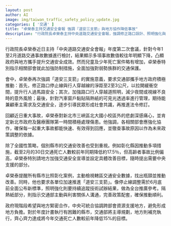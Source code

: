 ```yaml
---
layout: post
author: AI
image: img/taiwan_traffic_safety_policy_update.jpg
categories: [ '交通' ]
title: "卓榮泰主持交通安全會報 強調『道安三支箭』與地方協作降低事故"
description: "行政院長卓榮泰主持中央道路交通安全會報，強調修正路口設計、照明強化與隔熱紙管理三大措施，協同地方政府優化交通安全，目標將今年交通死亡人數較前年降低15%。並針對兒童及弱勢族群事故增長，要求相關部會加強防制及宣導，持續推動全國跨部會協作與政策優化。"
---
```

行政院長卓榮泰近日主持「中央道路交通安全會報」年度第二次會議，針對今年1至2月道路交通事故數據進行檢討，結果顯示多項事故數值較往年明顯下降，凸顯政府與地方攜手提升交通安全成效。然而兒童及少年死亡案件略有增加，卓榮泰特別指示相關部會就此加強防制措施，全面加強對弱勢族群的交通保護。

會中，卓榮泰再次強調「道安三支箭」的實施意義，要求交通部攜手地方政府積極推動：首先，修正路口停止線與行人穿越線的淨距至2至3公尺，以拉開緩衝空間，提升行人過馬路安全；其次，加強路口行人穿越道照明，減少夜間或視線不良時的意外風險；最後，針對汽車窗戶黏貼隔熱紙的可見光透過率進行管理，期待能兼顧車主需求及交通安全，逐步引導民眾形成社會共識，再推進法令修訂。

回顧近日重大事故，卓榮泰對新北市三峽區北大國小校區外的悲劇深感痛心，並肯定新北市政府及醫療團隊第一時間積極處理傷患。他強調，各相關部會應強化協作，確保每一起重大事故都能快速、有效得到回應，並徹查事故原因以作為未來政策調整的依據。

除了全國性策略，個別縣市的交通安改善也受到重視。例如彰化縣因推動多項措施，截至2月的30日交通死亡人數較前年同期降低約17.5％，但高齡者事故比例偏高，卓榮泰特別請地方加強交通安全宣導並設定具體改善目標，隨時提出需要中央支援的部分。

卓榮泰提醒所有縣市比照彰化案例，主動檢視轄區交通安全數據，找出瓶頸並推動改善。同時，他也要求各單位加速推進「道安三支箭」。像停止線調整需於6月底前全面公布新標準，照明強化則要持續追蹤技術試辦結果，做為全台推廣參考。隔熱紙部分，則指示交通部主動與利害關係人溝通，完善政策配套，確保推動順利。

政府現階段希望與地方緊密合作，中央可統合協調跨部會資源支援地方，避免形成地方負擔。對於年度計畫執行有困難的縣市，交通部將主導規劃，地方則補充執行，齊心齊力達成將今年交通死亡人數較前年降低15%的目標。